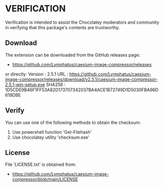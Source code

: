 # VERIFICATION
Verification is intended to assist the Chocolatey moderators and community in verifying that this package's contents are trustworthy.

## Download
The extension can be downloaded from the GitHub releases page:
- https://github.com/Lymphatus/caesium-image-compressor/releases

or directly:
Version : 2.5.1
URL     : https://github.com/Lymphatus/caesium-image-compressor/releases/download/v2.5.1/caesium-image-compressor-2.5.1-win-setup.exe
SHA256  : 1D5CDE9B46F1FF53A82D173707342037BA4ACE1B72749D1D5030FBA96D619DBE

## Verify
You can use one of the following methods to obtain the checksum:
1. Use powershell function 'Get-Filehash'
2. Use chocolatey utility 'checksum.exe'


## License
File 'LICENSE.txt' is obtained from:
- https://github.com/Lymphatus/caesium-image-compressor/blob/main/LICENSE
